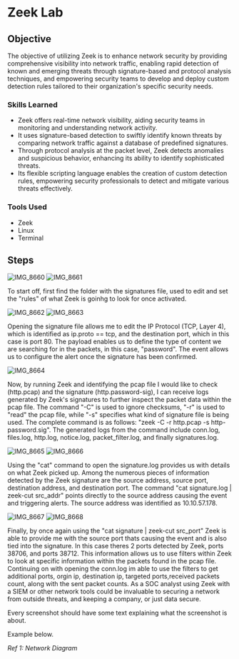 # Zeek Lab

## Objective


The objective of utilizing Zeek is to enhance network security by providing comprehensive visibility into network traffic, enabling rapid detection of known and emerging threats through signature-based and protocol analysis techniques, and empowering security teams to develop and deploy custom detection rules tailored to their organization's specific security needs.

### Skills Learned


- Zeek offers real-time network visibility, aiding security teams in monitoring and understanding network activity.
- It uses signature-based detection to swiftly identify known threats by comparing network traffic against a database of predefined signatures.
- Through protocol analysis at the packet level, Zeek detects anomalies and suspicious behavior, enhancing its ability to identify sophisticated threats.
- Its flexible scripting language enables the creation of custom detection rules, empowering security professionals to detect and mitigate various threats effectively.

### Tools Used

- Zeek
- Linux
- Terminal

  
## Steps

![IMG_8660](https://github.com/Cyberz189/Zeek-Lab/assets/163569052/f6e9a99e-4582-400c-9128-89a659bd42e1)
![IMG_8661](https://github.com/Cyberz189/Zeek-Lab/assets/163569052/93d07833-6eaf-4512-9f6b-e0ee44cea9a3)


To start off, first find the folder with the signatures file, used to edit and set the "rules" of what Zeek is goinhg to look for once activated. 

![IMG_8662](https://github.com/Cyberz189/Zeek-Lab/assets/163569052/30fb87c2-9c6f-44bf-a4b4-9b4b41fd6118)
![IMG_8663](https://github.com/Cyberz189/Zeek-Lab/assets/163569052/361c5761-1457-43de-a9e7-9dd18ba57cf5)


Opening the signature file allows me to edit the IP Protocol (TCP, Layer 4), which is identified as ip.proto == tcp, and the destination port, which in this case is port 80. The payload enables us to define the type of content we are searching for in the packets, in this case, "password". The event allows us to configure the alert once the signature has been confirmed.


![IMG_8664](https://github.com/Cyberz189/Zeek-Lab/assets/163569052/2a5d1ab6-06f6-4a1c-b76e-16ba330f3e2d)

Now, by running Zeek and identifying the pcap file I would like to check (http.pcap) and the signature (http.password-sig), I can receive logs generated by Zeek's signatures to further inspect the packet data within the pcap file. The command "-C" is used to ignore checksums, "-r" is used to "read" the pcap file, while "-s" specifies what kind of signature file is being used. The complete command is as follows: "zeek -C -r http.pcap -s http-password.sig". The generated logs from the command include conn.log, files.log, http.log, notice.log, packet_filter.log, and finally signatures.log.


![IMG_8665](https://github.com/Cyberz189/Zeek-Lab/assets/163569052/8c7cb79c-a007-48dc-b6f0-a86cf2f96abc)
![IMG_8666](https://github.com/Cyberz189/Zeek-Lab/assets/163569052/ba955d04-d359-4c8c-be77-2b933d9e3a46)



Using the "cat" command to open the signature.log provides us with details on what Zeek picked up. Among the numerous pieces of information detected by the Zeek signature are the source address, source port, destination address, and destination port. The command "cat signature.log | zeek-cut src_addr" points directly to the source address causing the event and triggering alerts.
The source address was identified as 10.10.57.178.


![IMG_8667](https://github.com/Cyberz189/Zeek-Lab/assets/163569052/bf877c52-8412-420d-9dca-437ba059a4b4)
![IMG_8668](https://github.com/Cyberz189/Zeek-Lab/assets/163569052/848bc56e-470a-4ed8-8b1f-6220de9aa474)

Finally, by once again using the "cat signature | zeek-cut src_port" Zeek is able to provide me with the source port thats causing the event and is also tied into the signature. In this case theres 2 ports detected by Zeek, ports 38706, and ports 38712. This information allows us to use filters within Zeek to look at specific information within the packets found in the pcap file. Continuing on with opening the conn.log im able to use the filters to get additional ports, orgin ip, destination ip, targeted ports,received packets count, along with the sent packet counts. As a SOC analyst using Zeek with a SIEM or other network tools could be invaluable to securing a network from outside threats, and keeping a company, or just data secure.



Every screenshot should have some text explaining what the screenshot is about.

Example below.

*Ref 1: Network Diagram*
